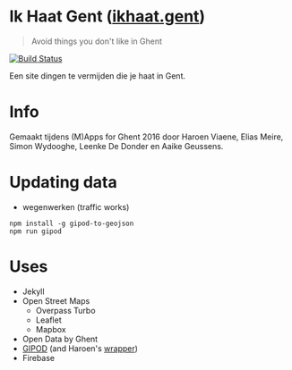 # Ik Haat Gent ([ikhaat.gent](https://ikhaat.gent))
> Avoid things you don't like in Ghent

[![Build Status](https://travis-ci.org/FCCghent/ikhaat.svg?branch=gh-pages)](https://travis-ci.org/FCCghent/ikhaat)

Een site dingen te vermijden die je haat in Gent.

# Info

Gemaakt tijdens (M)Apps for Ghent 2016 door Haroen Viaene, Elias Meire, Simon Wydooghe, Leenke De Donder en Aaike Geussens.

# Updating data

* wegenwerken (traffic works)

```
npm install -g gipod-to-geojson
npm run gipod
```

# Uses

* Jekyll
* Open Street Maps
  * Overpass Turbo
  * Leaflet
  * Mapbox
* Open Data by Ghent
* [GIPOD](http://gipod.api.agiv.be/#!index.md) (and Haroen's [wrapper](https://github.com/haroenv/gipod-to-geojson))
* Firebase
